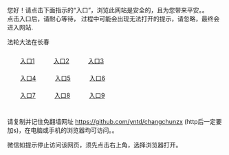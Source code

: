 您好！请点击下面指示的“入口”，浏览此网站是安全的，且为您带来平安。。 <br/>
点击入口后，请耐心等待， 过程中可能会出现无法打开的提示，请忽略，最终会进入网站. </br>

法轮大法在长春<br/>
<div style="padding:10px"><a style="margin:20px" target="_blank" href="https://dovyfxo7ou8y3.cloudfront.net/2Qpsp?cxhfyic" id="ccLink1" rel="nofollow">入口1</a> <a target="_blank" style="margin:20px" href="https://d126c0mnqe60fn.cloudfront.net/2Qpsp?wkuob" id="ccLink2" rel="nofollow">入口2</a> <a style="margin:20px" target="_blank" href="https://dqq2odqckgdp4.cloudfront.net/2Qpsp?skkoi" id="ccLink3" rel="nofollow">入口3</a></div>

<div style="padding:10px" ><a style="margin:20px" target="_blank" href="https://dovyfxo7ou8y3.cloudfront.net/2Qpsp?cxhfyic" id="ccLink4" rel="nofollow">入口4</a> <a style="margin:20px" href="https://d126c0mnqe60fn.cloudfront.net/2Qpsp?wkuob" target="_blank" id="ccLink5" rel="nofollow">入口5</a> <a style="margin:20px" href="https://dqq2odqckgdp4.cloudfront.net/2Qpsp?skkoi" target="_blank" id="ccLink6" rel="nofollow">入口6</a></div>

<div style="padding:10px"><a style="margin:20px" target="_blank" href="https://dovyfxo7ou8y3.cloudfront.net/2Qpsp?cxhfyic" id="ccLink7" rel="nofollow">入口7</a> <a style="margin:20px" href="https://d126c0mnqe60fn.cloudfront.net/2Qpsp?wkuob" target="_blank" id="ccLink8" rel="nofollow">入口8</a> <a style="margin:20px" target="_blank" href="https://dqq2odqckgdp4.cloudfront.net/2Qpsp?skkoi" id="ccLink9" rel="nofollow">入口9</a></div>

<br/>



请复制并记住免翻墙网址 https://github.com/yntd/changchunzx (http后一定要加s)，在电脑或手机的浏览器均可访问。。<br/>

微信如提示停止访问该网页，须先点击右上角，选择浏览器打开。
